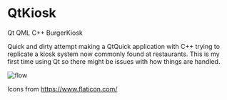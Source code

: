 # QtKiosk
Qt QML C++ BurgerKiosk

Quick and dirty attempt making a QtQuick application with C++ trying to replicate a kiosk system now commonly found at restaurants.
This is my first time using Qt so there might be issues with how things are handled.

![flow](https://user-images.githubusercontent.com/98451803/210506512-5d65f104-e2b5-4dcb-a10b-7f5a48195587.png)

Icons from https://www.flaticon.com/
